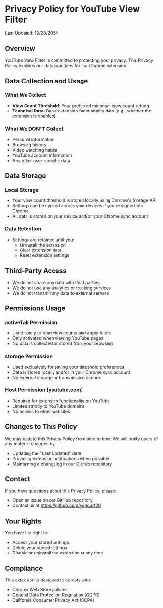 # Privacy Policy for YouTube View Filter

Last Updated: 12/28/2024

## Overview

YouTube View Filter is committed to protecting your privacy. This Privacy Policy explains our data practices for our Chrome extension.

## Data Collection and Usage

### What We Collect
- **View Count Threshold**: Your preferred minimum view count setting
- **Technical Data**: Basic extension functionality data (e.g., whether the extension is enabled)

### What We DON'T Collect
- Personal information
- Browsing history
- Video watching habits
- YouTube account information
- Any other user-specific data

## Data Storage

### Local Storage
- Your view count threshold is stored locally using Chrome's Storage API
- Settings can be synced across your devices if you're signed into Chrome
- All data is stored on your device and/or your Chrome sync account

### Data Retention
- Settings are retained until you:
  - Uninstall the extension
  - Clear extension data
  - Reset extension settings

## Third-Party Access

- We do not share any data with third parties
- We do not use any analytics or tracking services
- We do not transmit any data to external servers

## Permissions Usage

### activeTab Permission
- Used solely to read view counts and apply filters
- Only activated when viewing YouTube pages
- No data is collected or stored from your browsing

### storage Permission
- Used exclusively for saving your threshold preferences
- Data is stored locally and/or in your Chrome sync account
- No external storage or transmission occurs

### Host Permission (youtube.com)
- Required for extension functionality on YouTube
- Limited strictly to YouTube domains
- No access to other websites

## Changes to This Policy

We may update this Privacy Policy from time to time. We will notify users of any material changes by:
- Updating the "Last Updated" date
- Providing extension notifications when possible
- Maintaining a changelog in our GitHub repository

## Contact

If you have questions about this Privacy Policy, please:
- Open an issue on our GitHub repository
- Contact us at https://github.com/yogourt20

## Your Rights

You have the right to:
- Access your stored settings
- Delete your stored settings
- Disable or uninstall the extension at any time

## Compliance

This extension is designed to comply with:
- Chrome Web Store policies
- General Data Protection Regulation (GDPR)
- California Consumer Privacy Act (CCPA)